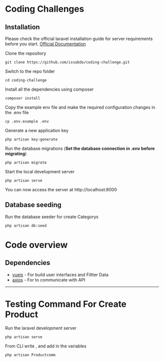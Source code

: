 # Coding Challenges

## Installation

Please check the official laravel installation guide for server requirements before you start. [Official Documentation](https://laravel.com/docs/5.4/installation#installation)


Clone the repository

    git clone https://github.com/issabdo/coding-challenge.git

Switch to the repo folder

    cd coding-challenge

Install all the dependencies using composer

    composer install

Copy the example env file and make the required configuration changes in the .env file

    cp .env.example .env

Generate a new application key

    php artisan key:generate

Run the database migrations (**Set the database connection in .env before migrating**)

    php artisan migrate

Start the local development server

    php artisan serve

You can now access the server at http://localhost:8000

## Database seeding

Run the database seeder for create Categorys

    php artisan db:seed

# Code overview

## Dependencies

- [vuejs](https://github.com/vuejs) - For build user interfaces and Filtter Data
- [axios](https://github.com/axios/axios) - For to communicate with API

----------

# Testing Command For Create Product

Run the laravel development server

    php artisan serve

From CLI write , and add in the variables

    php artisan Productcomm
